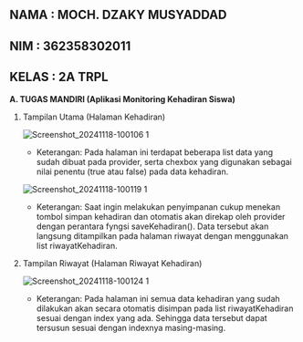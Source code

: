 **NAMA : MOCH. DZAKY MUSYADDAD**
-
**NIM : 362358302011**
-
**KELAS : 2A TRPL**
-
**A. TUGAS MANDIRI (Aplikasi Monitoring Kehadiran Siswa)**

1. Tampilan Utama (Halaman Kehadiran)
   
   
     ![Screenshot_20241118-100106 1](https://github.com/user-attachments/assets/fed9033e-ac5e-453b-8fe6-7f03749086f3)
     
      - Keterangan: Pada halaman ini terdapat beberapa list data yang sudah dibuat pada provider, serta chexbox yang digunakan sebagai nilai penentu (true atau false) pada data kehadiran.
        
   
     ![Screenshot_20241118-100119 1](https://github.com/user-attachments/assets/ce07f903-4c06-4f76-a30e-7dc0699c2b3c)
     
      - Keterangan: Saat ingin melakukan penyimpanan cukup menekan tombol simpan kehadiran dan otomatis akan direkap oleh provider dengan perantara fyngsi saveKehadiran(). Data tersebut akan langsung ditampilkan pada halaman riwayat dengan menggunakan list riwayatKehadiran.


3. Tampilan Riwayat (Halaman Riwayat Kehadiran)
   
   
     ![Screenshot_20241118-100124 1](https://github.com/user-attachments/assets/a0a193d0-321c-478b-88d0-d3e08ae40627)
     
      - Keterangan: Pada halaman ini semua data kehadiran yang sudah dilakukan akan secara otomatis disimpan pada list riwayatKehadiran sesuai dengan index yang ada. Sehingga data tersebut dapat tersusun sesuai dengan indexnya masing-masing.
